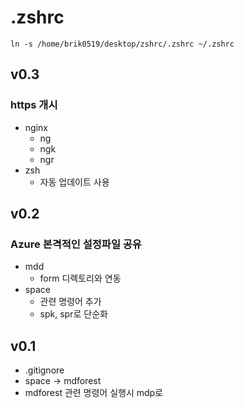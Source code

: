 # .zshrc

```
ln -s /home/brik0519/desktop/zshrc/.zshrc ~/.zshrc
```

## v0.3
### https 개시
- nginx
    - ng
    - ngk
    - ngr
- zsh
    - 자동 업데이트 사용

## v0.2
### Azure 본격적인 설정파일 공유
- mdd
    - form 디렉토리와 연동
- space
    - 관련 명령어 추가
    - spk, spr로 단순화


## v0.1
- .gitignore
- space -> mdforest
- mdforest 관련 명령어 실행시 mdp로